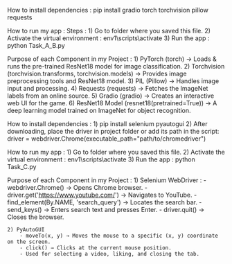<!--  For Task A and B  -->
How to install dependencies :
    pip install gradio torch torchvision pillow requests


How to run my app :
    Steps : 
    1) Go to folder where you saved this file.
    2) Activate the virtual environment : env1\scripts\activate
    3) Run the app : python Task_A_B.py


Purpose of each Component in my Project :
    1) PyTorch (torch) → Loads & runs the pre-trained ResNet18 model for image classification.
    2) Torchvision (torchvision.transforms, torchvision.models) → Provides image preprocessing tools and ResNet18 model.
    3) PIL (Pillow) → Handles image input and processing.
    4) Requests (requests) → Fetches the ImageNet labels from an online source.
    5) Gradio (gradio) → Creates an interactive web UI for the game.
    6) ResNet18 Model (resnet18(pretrained=True)) → A deep learning model trained on ImageNet for object recognition.

<!--  For Task C  -->
How to install dependencies :
    1) pip install selenium pyautogui
    2) After downloading, place the driver in project folder or add its path in the script:
        driver = webdriver.Chrome(executable_path="path/to/chromedriver")

How to run my app :
    1) Go to folder where you saved this file.
    2) Activate the virtual environment : env1\scripts\activate
    3) Run the app : python Task_C.py

Purpose of each Component in my Project :
    1) Selenium WebDriver : 
        - webdriver.Chrome() → Opens Chrome browser.
        - driver.get('https://www.youtube.com/') → Navigates to YouTube.
        - find_element(By.NAME, 'search_query') → Locates the search bar.
        - send_keys() → Enters search text and presses Enter.
        - driver.quit() → Closes the browser.

    2) PyAutoGUI
        - moveTo(x, y) → Moves the mouse to a specific (x, y) coordinate on the screen.
        - click() → Clicks at the current mouse position.
        - Used for selecting a video, liking, and closing the tab.
